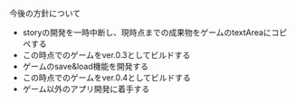 今後の方針について
- storyの開発を一時中断し、現時点までの成果物をゲームのtextAreaにコピペする
- この時点でのゲームをver.0.3としてビルドする
- ゲームのsave&load機能を開発する
- この時点でのゲームをver.0.4としてビルドする
- ゲーム以外のアプリ開発に着手する